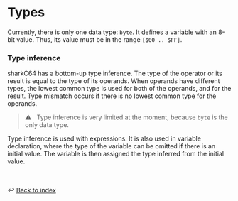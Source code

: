# Types

Currently, there is only one data type: `byte`.
It defines a variable with an 8-bit value. Thus, its value must be in the range
`[$00 .. $FF]`.

### Type inference

sharkC64 has a bottom-up type inference.
The type of the operator or its result is equal to the type of its operands.
When operands have different types, the lowest common type is used for
both of the operands, and for the result.
Type mismatch occurs if there is no lowest common type for the operands.

> :warning: &nbsp; Type inference is very limited at the moment,
> because `byte` is the only data type.
>

Type inference is used with expressions. It is also used in variable declaration, 
where the type of the variable can be omitted if there is an initial value. 
The variable is then assigned the type inferred from the initial value.


<br /><br />
:leftwards_arrow_with_hook: [Back to index](../index.md)